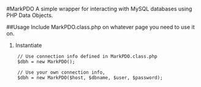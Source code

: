 #MarkPDO
A simple wrapper for interacting with MySQL databases using PHP Data Objects.

##Usage
Include MarkPDO.class.php on whatever page you need to use it on.

1. Instantiate 
```
    // Use connection info defined in MarkPDO.class.php
    $dbh = new MarkPDO();

    // Use your own connection info,
    $dbh = new MarkPDO($host, $dbname, $user, $password);
```